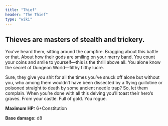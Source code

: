 ```yaml
---
title: "Thief"
header: "The Thief"
type: "wiki"
---
```


## Thieves are masters of stealth and trickery.
You’ve heard them, sitting around the campfire. Bragging about this battle or that. About how their gods are smiling on your merry band. You count your coins and smile to yourself—this is the thrill above all. You alone know the secret of Dungeon World—filthy filthy lucre. 

Sure, they give you shit for all the times you’ve snuck off alone but without you, who among them wouldn’t have been dissected by a flying guillotine or poisoned straight to death by some ancient needle trap? So, let them complain. When you’re done with all this delving you’ll toast their hero’s graves. From your castle. Full of gold. You rogue.


**Maximum HP:** 6+Constitution

**Base damage:** d8
